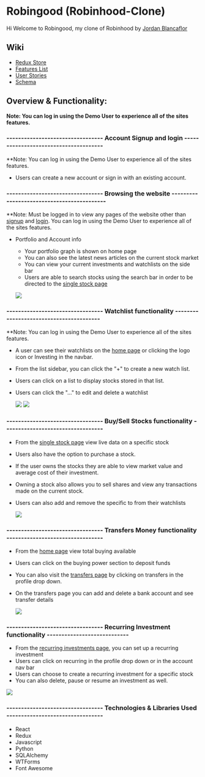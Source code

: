 # Robingood (Robinhood-Clone)

Hi Welcome to Robingood, my clone of Robinhood by [Jordan Blancaflor](https://www.linkedin.com/in/jordan-blancaflor-a4577584/)

## Wiki
- [Redux Store](https://github.com/Jblancs/robinhood-clone/wiki/Redux-Store)
- [Features List](https://github.com/Jblancs/robinhood-clone/wiki/Features-List)
- [User Stories](https://github.com/Jblancs/robinhood-clone/wiki/User-Stories)
- [Schema](https://github.com/Jblancs/robinhood-clone/wiki/Schema)

## Overview & Functionality:
**Note: You can log in using the Demo User to experience all of the sites features.**

### --------------------------------- Account Signup and login --------------------------------------
**Note: You can log in using the Demo User to experience all of the sites features.
- Users can create a new account or sign in with an existing account.

### --------------------------------- Browsing the website -------------------------------------------
**Note: Must be logged in to view any pages of the website other than [signup](https://aa-capstone-robingood.onrender.com/signup) and [login](https://aa-capstone-robingood.onrender.com/login). You can log in using the Demo User to experience all of the sites features.
- Portfolio and Account info
  - Your portfolio graph is shown on home page
  - You can also see the latest news articles on the current stock market
  - You can view your current investments and watchlists on the side bar
  - Users are able to search stocks using the search bar in order to be directed to the [single stock page](https://aa-capstone-robingood.onrender.com/stocks/:ticker)

  ![](https://media.giphy.com/media/zSWp6qofkBNjVz3bgB/giphy.gif)
    

### --------------------------------- Watchlist functionality ----------------------------------------
**Note: You can log in using the Demo User to experience all of the sites features.
- A user can see their watchlists on the [home page](https://aa-capstone-robingood.onrender.com/) or clicking the logo icon or Investing in the navbar.
- From the list sidebar, you can click the "+" to create a new watch list.
- Users can click on a list to display stocks stored in that list.
- Users can click the "..." to edit and delete a watchlist

  ![](https://media.giphy.com/media/v1.Y2lkPTc5MGI3NjExOTA5dzg1cDE2ZGJkbWg3NWQ4c3g5ZnFsenZyMm1jZGZiaGpxcXp6biZlcD12MV9pbnRlcm5hbF9naWZfYnlfaWQmY3Q9Zw/nNHYLwbtDduw2O1iJC/giphy.gif)
  ![](https://media.giphy.com/media/QC2bdR0lyze8apyjQL/giphy.gif)

### --------------------------------- Buy/Sell Stocks functionality ----------------------------------
- From the [single stock page](https://aa-capstone-robingood.onrender.com/stocks/:ticker) view live data on a specific stock
- Users also have the option to purchase a stock.
- If the user owns the stocks they are able to view market value and average cost of their investment.
- Owning a stock also allows you to sell shares and view any transactions made on the current stock.
- Users can also add and remove the specific to from their watchlists

  ![](https://media.giphy.com/media/KUzJlpey2jdLiTbWvd/giphy.gif)
  
### --------------------------------- Transfers Money functionality ---------------------------------
- From the [home page](https://aa-capstone-robingood.onrender.com/) view total buying available
- Users can click on the buying power section to deposit funds
- You can also visit the [transfers page](https://aa-capstone-robingood.onrender.com/account/transfers) by clicking on transfers in the profile drop down.
- On the transfers page you can add and delete a bank account and see transfer details

  ![](https://media.giphy.com/media/xoK6cmISPnIizf9Wt8/giphy.gif)

### --------------------------------- Recurring Investment functionality ----------------------------
- From the [recurring investments page](https://aa-capstone-robingood.onrender.com/account/recurring), you can set up a recurring investment
- Users can click on recurring in the profile drop down or in the account nav bar
- Users can choose to create a recurring investment for a specific stock
- You can also delete, pause or resume an investment as well.

![](https://media.giphy.com/media/lwBthrA5bDLCYQSPjO/giphy.gif)

### --------------------------------- Technologies & Libraries Used ---------------------------------

- React
- Redux
- Javascript
- Python
- SQLAlchemy
- WTForms
- Font Awesome

